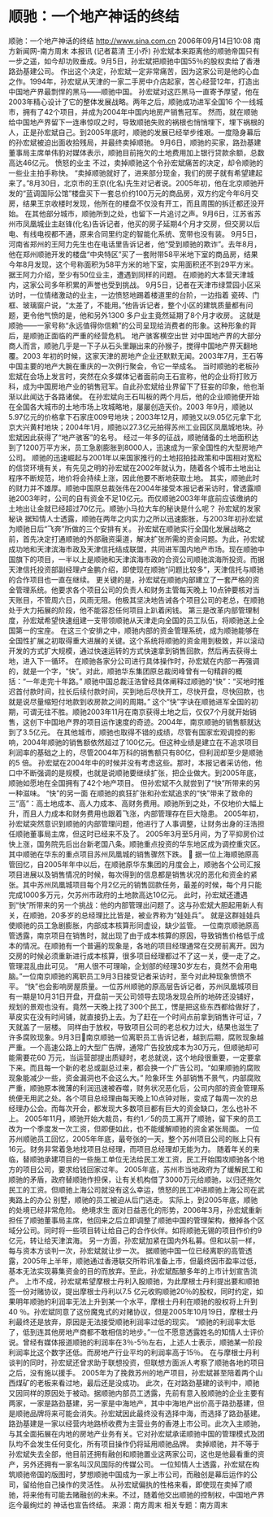 # 顺驰：一个地产神话的终结

顺驰：一个地产神话的终结
http://www.sina.com.cn 2006年09月14日10:08 南方新闻网-南方周末
本报讯 (记者葛清 王小乔) 孙宏斌本来距离他的顺驰帝国只有一步之遥，如今却功败垂成。9月5日，孙宏斌把顺驰中国55％的股权卖给了香港路劲基建公司。
作出这个决定，孙宏斌一定非常痛苦，因为这家公司是他的心血之作。1994年，孙宏斌从天津的一家二手房中介店起家，苦心经营12年，打造出中国地产界最剽悍的黑马——顺驰中国。
孙宏斌对这匹黑马一直寄予厚望，他在2003年精心设计了它的整体发展战略。两年之后，顺驰成功进军全国16 个一线城市，拥有了42个项目，并成为2004年中国内地房产销售冠军。
然而，就在顺驰给中国地产界留下一连串惊叹之时，导致顺驰失败的祸根也悄悄埋下，埋下祸根的人，正是孙宏斌自己。到2005年底时，顺驰的发展已经举步维艰。一度隐身幕后的孙宏斌被迫出面收拾残局，并最终卖掉顺驰。
9月6日，顺驰的买家，路劲基建董事局主席单伟豹对媒体表示，顺驰目前拖欠的土地费用加上银行贷款余额，总数高达46亿元。
愤怒的业主
不过，卖掉顺驰这个令孙宏斌痛苦的决定，却令顺驰的一些业主拍手称快。
“卖掉顺驰就好了，进来部分现金，我们的房子就有希望建起来了。”8月30日，北京市的王京(化名)先生对记者说。2005年初，他在北京顺驰开发的“蓝调国际公馆”楼盘买下一套总价约100万元的商品房，双方约定今年6月交房，结果王京收楼时发现，他所在的楼盘不仅没有开工，而且周围的拆迁都还没开始。
在其他部分城市，顺驰所到之处，也留下一片追讨之声。9月6日，江苏省苏州市凤凰城业主赵锋(化名)告诉记者，他买的房子延期4个月才交房，但交房以后电、有线电视都不通，原来合同里约定的智能化系统、宽带也没有装。
9月5日，河南省郑州的王阿力先生也在电话里告诉记者，他“受到顺驰的欺诈”。去年8月，他在郑州顺驰开发的楼盘“中央特区”买了一套附带58平米地下室的商品房，结果今年8月发现，这个号称面积为58平方米的地下室，实用面积还不到29平方米。据王阿力介绍，至少有50位业主，遭遇到同样的问题。
在顺驰的大本营天津城内，这家公司多年积累的声誉也受到挑战。
9月5日，记者在天津市绿萱园小区采访时，一位情绪激动的业主，一边愤怒地踢着楼道里的台阶，一边指着
瓷砖、门框、玻璃窗户说，“太差了，不能用。”他告诉记者，整个小区的建筑质量都有问题，更令他气愤的是，他和另外1300 多户业主竟然延期了8个月才收房。
这就是顺驰——一家号称“永远值得你信赖”的公司呈现给消费者的形象。这种形象的背后，是顺驰正面临的严重的经营危机。
地产骇客横空出世
对中国地产界的大部分商人而言，顺驰几乎是一下子从石头里蹦出来的孙猴子，搅得中国地产界天翻地覆。2003 年初的时候，这家天津的房地产企业还默默无闻。2003年7月，王石等中国主要的地产大腕在重庆的一次例行聚会，令它一举成名。
当时顺驰的老板孙宏斌在会场上发言时，突然在众多媒体记者面前向王石宣称，他的企业将打败万科，成为中国房地产业的销售冠军。自此孙宏斌给业界留下了狂妄的印象，他也渐渐以此闻达于各路诸侯。
在孙宏斌向王石叫板的两个月后，他的企业顺驰便开始在全国各大城市的土地市场上攻城略地，屡屡创造天价。2003 年9月，顺驰以5.97亿元的价格拿下石家庄009号地块；2003年12月，顺驰又以9.05亿元拿下北京大兴黄村地块；2004年1月，顺驰以27.3亿元拍得苏州工业园区凤凰城地块。孙宏斌因此获得了“地产骇客”的名号。
经过一年多的征战，顺驰储备的土地面积达到了1200万平方米，员工急剧膨胀到8000人，迅速成为一家全国性的大型房地产公司。
顺驰的迅速崛起与2001年以来国家推行的土地招拍挂政策和中国相对宽松的信贷环境有关，有先见之明的孙宏斌在2002年就认为，随着各个城市土地出让程序不断规范，地价将会持续上涨，因此他要不断地获取土地。
其实，顺驰此时的财力并不雄厚。顺驰中国原总裁张伟在2004年接受本报记者采访时，曾透露顺驰2003年时，公司的自有资金不足10亿元。而仅顺驰2003年年底前应该缴纳的土地出让金就已经超过70亿元。顺驰小马拉大车的秘诀是什么呢？
孙宏斌的发家秘诀
据知情人士透露，顺驰在两年之内实力之所以迅速膨胀，与2003年初孙宏斌为顺驰日后“飞奔”所做的三个安排有关。
孙宏斌在顺驰实行全国化发展战略之前，首先决定打通顺驰的外部融资渠道，解决扩张所需的资金问题。为此，孙宏斌成功地和天津滨海市政及天津信托结成联盟，共同进军国内地产市场。现在顺驰中国旗下的项目，一半以上是顺驰和天津滨海市政的合资公司顺驰滨海所投资。而据天津信托投资部副经理卢金鹏介绍，即使现在顺驰“问题比较多”，天津信托与顺驰的合作项目也一直在继续。
更关键的是，孙宏斌在顺驰内部建立了一套严格的资金管理系统。他要求各个项目公司的负责人和财务主管每天晚上 10点钟要核对当天账目，不管周六日，风雨无阻。他极其坚决地告诫各个项目公司的老总，在顺驰处于大力拓展的阶段，他不能容忍任何项目上趴着闲钱。
第三是改革内部管理制度，孙宏斌希望快速组建一支带领顺驰从天津走向全国的员工队伍，将顺驰送上全国第一的宝座。
在这三个安排之中，顺驰内部的资金管理系统，成为顺驰能够在全国性扩展之初取得重大进展的关键。这个系统将顺驰的资金用到极致，并以滚动开发的方式扩大规模，通过快速运转的方式快速拿到销售回款，然后再去获得土地，进入下一循环。
在顺驰各家分公司进行具体操作时，孙宏斌在内部一再强调的，就是一个字，“快”。对此，顺驰华东集团原总裁闵峰曾有一句精辟的概括：“一年走完十年路。”
顺驰中国总裁汪浩曾经具体阐释过顺驰的“快”：“买地时推迟首付款时间，拉长后续付款时间，买到地后尽快开工，尽快开盘，尽快回款，也就是说尽量缩短付地款到收房款之间的周期。”
这个“快”字诀在顺驰进军全国的初期，可谓无往不胜。顺驰2003年11月在南京获得土地之后，仅仅7个月就开始销售，这创下中国地产界的项目运作速度的奇迹。2004年，南京顺驰的销售额就达到了3.5亿元。
在其他城市，顺驰也取得不错的成绩，尽管有国家宏观调控的影响，2004年顺驰的销售额依然超过了100亿元。但这种业绩是建立在不追求项目利润率的基础之上的，尽管2004年万科的销售额只有80亿，但利润却至少是顺驰的5 倍。
孙宏斌在2004年中的时候并没有考虑这些。那时，本报记者采访他，他口中不断强调的是规模，也就是说顺驰要继续扩张，把企业做大。到2005年底，顺驰如愿地在全国拥有了42个地产项目。
但孙宏斌不久就尝到了“快”所带来的另一种滋味。
“快”的另一面
在顺驰的疯狂扩张和孙宏斌追求的“快”带来了致命的三“高”：高土地成本、高人力成本、高财务费用。顺驰所到之处，不仅地价大幅上升，而且人力成本和财务费用也跟着飞涨，内部管理存在巨大隐患。
2005年初，孙宏斌突然意识到顺驰的内部管理问题，他进行了人事调整，让财务出身的汪浩担任顺驰董事局主席，但这时已经来不及了。
2005年3月至5月间，为了平抑房价过快上涨，国务院先后出台新老国八条。顺驰重点投资的华东地区成为调控重灾区。其中顺驰在华东的重点项目苏州凤凰城的销售骤然下跌。

据一位上海顺驰原高管回忆，自2005年年中以后，在顺驰原华东集团的月度会上，顺驰各个公司汇报项目进展以及销售情况的时候，每次得到的信息都是销售状况的恶化和资金的紧张。其中苏州凤凰城项目每个月2亿元的销售回款任务，最差的时候，每个月只能完成1000多万元，欠苏州市政府的土地款高达10亿元。
此时，孙宏斌还遭遇到“快”所带来的另一个挑战：他的内部管理出问题了。这与孙宏斌大胆起用新人有关，在顺驰，20多岁的总经理比比皆是，被业界称为“娃娃兵”。
就是这群娃娃兵使顺驰的员工急剧膨胀，内部成本核算形同虚设，缺少监管。
一位南京顺驰原高管透露，南京项目在销售时，就出现了由于成本核算的原因，导致销售价格低于成本的情况。在顺驰有一个普遍的现象是，各地的项目经理通常在交房前离开。因为交房的时候必须重新进行成本核算，很多项目经理都过不了这一关，便一走了之。管理混乱由此可见。
“用人很不可理喻，企划部的经理30岁左右，竟然不会用电脑。”一位南京顺驰的离职员工9月3日接受记者采访时，至今对此种现象愤愤不平。
“快”也会影响房屋质量。一位苏州顺驰的原高层告诉记者，苏州凤凰城项目有一期是10月31日开盘，开盘前一天公司领导去现场发现会所的地砖还没铺好，规划的景观也没有。竟然一天晚上找了300个民工，愣是把这些东西都给做好了，草皮实在没有时间铺，就直接扔上去。为了赶在一个时间点前拿到销售许可证，7天就盖了一层楼。
同样由于放权，导致项目公司的老总权力过大，结果也滋生了许多腐败现象。9月3日南京顺驰一位离职员工告诉记者，越到后期，腐败现象越严重。一个高速公路上的大型广告牌，通常广告投放成本为30万元，但顺驰却可能需要花60 万元，当运营部提出质疑时，老总就说，这个地段很重要，一定要拿下来。而且每一个新的老总或副总过来，都会换一个广告公司。“如果顺驰的腐败现象能减少一些，资金漏洞也不会这么大。”
险象环生
外部销售不景气，内部腐败严重，顺驰原本微薄的利润迅速被吞噬，财务状况恶化后，公司内部的资金管理系统便无用武之处。各个项目总经理由每天晚上10点钟对账，变成了每周一次的总经理办公会。而每次开会，都发现大多数项目都有巨大的资金缺口，怎么也补不上。
2005年11月，顺驰开始大裁员，有约1／5的员工离开了顺驰，留下来的员工改为一个季度发一次工资，但即便如此，也不能缓解顺驰的资金紧张局面。
一位苏州顺驰员工回忆，2005年年底，最夸张的一天，整个苏州项目公司的账上只有16元。财务非常着急地找项目总经理，而项目总经理却无能为力。
随着年关的来临，替顺驰承建项目的一些施工单位无法给民工发工资，民工开始围攻顺驰各个地方的项目公司，要求给钱回家过年。
2005年底，苏州市当地政府为了缓解民工和顺驰的矛盾，政府替顺驰作担保，让有关机构借了3000万元给顺驰，以归还拖欠民工的工资。但顺驰上海公司就没有这么幸运，愤怒的民工冲进顺驰上海公司在武夷路上的办公
别墅，顺驰的员工被迫从后门逃走。
实际上，到2005年底，顺驰的处境已经非常危险。
绝境求生
面对日益恶化的形势，2006年3月，孙宏斌重新担任了顺驰董事局主席，他回来之后立即调整了顺驰中国的管理架构，撤掉各个区域分公司。同时将一些项目转让给自己的合作伙伴。如将顺驰无锡的项目作价约9亿元，转让给天津滨海。
另一方面，孙宏斌加紧在国内外私募。但和以前一样，每与资本方谈判一次，孙宏斌就让步一次。
据顺驰中国一位已经离职的高管透露，2005年上半年，顺驰通过香港联交所聆讯准备上市，但最终因市盈率过低，基本无法实现募集资金的目的而放弃。至此，孙宏斌酝酿多年的上市计划宣告流产。
上市不成，孙宏斌希望摩根士丹利入股顺驰，为此摩根士丹利提出要和顺驰签一份对赌协议，提出摩根士丹利以7.5 亿元收购顺驰20％的股权，同时约定，如果明年顺驰的利润率无法上升到某一个水平，摩根士丹利在顺驰的股权将上升到40 ％。孙宏斌同意了这份魔鬼式的对赌协议，但是2005年10月19日，摩根士丹利最终还是放弃，原因是无法接受顺驰利润率过低的现实。
“顺驰的利润率太低了，低到连其他房地产商都不敢相信的地步。”一位不愿意透露姓名的知情人士评价说。曾经有媒体报道顺驰的利润率在3％-5％左右，上述人士表示，顺驰某一阶段利润率比这个数字还低。而房地产行业平均的利润率高于15％。
在与摩根士丹利谈判的同时，孙宏斌还曾求助于联想投资，但联想方面派人考察了顺驰各地的项目之后，没有施以援手。
2005年为了挽救苏州的地产项目，孙宏斌甚至陪着两个山西煤矿的老板来看过地，最后还是没成功。
此次，在对路劲基建的谈判中，顺驰又因同样的原因处于被动。据顺驰内部员工透露，先前有意入股顺驰的企业主要有两家，一家是路劲基建，另一家是中海地产，其中中海地产出价高于路劲基建，但是顺驰品牌将来可能会消失。孙宏斌因此最终没有选择中海，而选择了路劲基建。
路劲基建是一家以经营内地路桥收费为主营业务的香港上市公司。此次入主顺驰，与其全面拓展在内地的房地产业务有关。它对孙宏斌承诺顺驰中国的管理模式及团队均不会发生任何变化，所有项目操作仍将延用顺驰品牌。
卖掉顺驰，并不等于孙宏斌失去全部，他目前还拥有融创和顺驰置业这两家公司，这也是他最看重的资产，另外还拥有一家名叫汉风国际的传媒公司。
一位知情人士透露，孙宏斌在构筑顺驰帝国的版图时，梦想顺驰中国成为一家上市公司，而融创是幕后运作的公司，留给他自己操作的灵活性。
从孙宏斌偏执的性格来看，即使现在卖掉了顺驰，将来他有可能去赌融创的未来。不过，随着他交出顺驰的控制权，中国地产界迄今最绚烂的
神话也宣告终结。 来源：南方周末
相关专题：南方周末 


